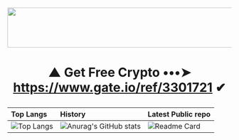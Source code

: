 # <p aling ="center"><img src="https://media.giphy.com/media/NcSRM70PbxRbR0PMZJ/giphy.gif" width="728" height="90" /></p>

# <p align="center"> ▲ Get Free Crypto •••➤ https://www.gate.io/ref/3301721 ✔ </center>

| Top Langs |   History   | Latest Public repo                 |
| :-------- | :------- | :------------------------- |
| ![Top Langs](https://github-readme-stats.vercel.app/api/top-langs/?username=KhetaguriDimitri&layout=compact) | ![Anurag's GitHub stats](https://github-readme-stats.vercel.app/api?username=KhetaguriDimitri&show_icons=true&theme=radical)|![Readme Card](https://github-readme-stats.vercel.app/api/pin/?username=KhetaguriDimitri&repo=SQL-Injection)
